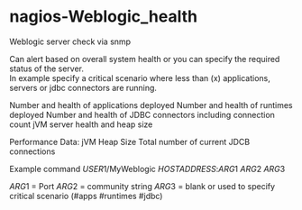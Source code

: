 # nagios-Weblogic_health
Weblogic server check via snmp

Can alert based on overall system health or you can specify the required status of the server.  
In example specify a critical scenario where less than (x) applications, servers or jdbc connectors are running.

Number and health of applications deployed
Number and health of runtimes deployed
Number and health of JDBC connectors including connection count
jVM server health and heap size

Performance Data:
jVM Heap Size
Total number of current JDCB connections

Example command
$USER1$/MyWeblogic $HOSTADDRESS$:$ARG1$ $ARG2$ $ARG3$

$ARG1$ = Port
$ARG2$ = community string
$ARG3$ = blank or used to specify critical scenario (#apps #runtimes #jdbc)
